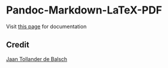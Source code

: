 # Pandoc-Markdown-LaTeX-PDF

Visit [this page](https://github.com/jaantollander/pandoc-markdown-latex-pdf) for documentation

## Credit
[Jaan Tollander de Balsch](https://github.com/jaantollander)

